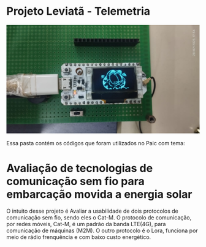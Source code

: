 # Projeto Leviatã - Telemetria
![](./imagens/Imagem%20do%20WhatsApp%20de%202025-02-28%20à(s)%2017.58.30_9abba464.jpg)

Essa pasta contém os códigos que foram utilizados no Paic com tema:

# Avaliação de tecnologias de comunicação sem fio para embarcação movida a energia solar

O intuito desse projeto é Avaliar a usabilidade de dois protocolos de comunicação sem fio, sendo eles o Cat-M.
    O protocolo de comunicação, por redes móveis, Cat-M, é um padrão da banda LTE(4G), para comunicação de máquinas (M2M).
O outro protocolo é o Lora, funciona por meio de rádio frenquência e com baixo custo energético. 
